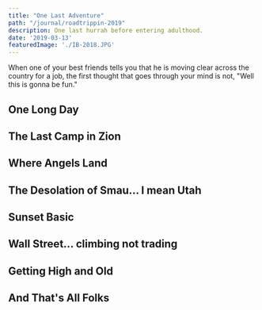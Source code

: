 ```yaml
---
title: "One Last Adventure"
path: "/journal/roadtrippin-2019"
description: One last hurrah before entering adulthood.
date: '2019-03-13'
featuredImage: './IB-2018.JPG'
---
```


When one of your best friends tells you that he is moving clear across the country for a job, the first thought that goes through your mind is not, "Well this is gonna be fun."


## One Long Day
## The Last Camp in Zion
## Where Angels Land
## The Desolation of Smau... I mean Utah
## Sunset Basic
## Wall Street... climbing not trading
## Getting High and Old
## And That's All Folks

